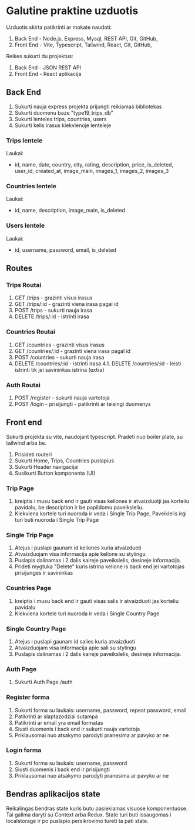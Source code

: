 # Galutine praktine uzduotis

Uzduotis skirta patikrinti ar mokate naudoti:

1. Back End - Node.js, Express, Mysql, REST API, Git, GitHub,
2. Front End - Vite, Typescript, Tailwind, React, Git, GitHub,

Reikes sukurti du projektus:

1. Back End - JSON REST API
2. Front End - React aplikacija

## Back End

1. Sukurti nauja express projekta prijungti reikiamas bibliotekas
2. Sukurti duomenu baze "type19_trips_db"
3. Sukurti lenteles trips, countries, users
4. Sukurti kelis irasus kiekvienoje lenteleje

### Trips lentele

Laukai:

- id, name, date, country, city, rating, description, price, is_deleted, user_id, created_at, image_main, images_1, images_2, images_3

### Countries lentele

Laukai:

- id, name, description, image_main, is_deleted

### Users lentele

Laukai:

- id, username, password, email, is_deleted

## Routes

### Trips Routai

1. GET /trips - grazinti visus irasus
2. GET /trips/:id - grazinti viena irasa pagal id
3. POST /trips - sukurti nauja irasa
4. DELETE /trips/:id - istrinti irasa

### Countries Routai

1. GET /countries - grazinti visus irasus
2. GET /countries/:id - grazinti viena irasa pagal id
3. POST /countries - sukurti nauja irasa
4. DELETE /countries/:id - istrinti irasa
   4.1. DELETE /countries/:id - leisti istrinti tik jei savininkas istrina (extra)

### Auth Routai

1. POST /register - sukurti nauja vartotoja
2. POST /login - prisijungti - patikrinti ar teisingi duomenys

## Front end

Sukurti projekta su vite, naudojant typescript.
Pradeti nuo boiler plate, su tailwind arba be.

1. Prisideti routeri
2. Sukurti Home, Trips, Countries puslapius
3. Sukurti Header navigacijai
4. Susikurti Button komponenta (UI)

### Trip Page

1. kreiptis i musu back end ir gauti visas keliones ir atvaizduotji jas korteliu pavidalu, be description ir be papildomu paveiksleliu.
2. Kiekviena kortele turi nuoroda ir veda i Single Trip Page, Paveiklelis irgi turi buti nuoroda i Single Trip Page

### Single Trip Page

1. Atejus i puslapi gaunam id keliones kuria atvaizduoti
2. Atvaizduojam visa informacija apie kelione su stylingu
3. Puslapis dalinamas i 2 dalis kaireje paveikslelis, desineje informacija.
4. Prideti mygtuka "Delete" kuris istrina kelione is back end jei vartotojas prisijunges ir savininkas

### Countries Page

1. kreiptis i musu back end ir gauti visas salis ir atvaizduoti jas korteliu pavidalu
2. Kiekviena kortele turi nuoroda ir veda i Single Country Page

### Single Country Page

1. Atejus i puslapi gaunam id salies kuria atvaizduoti
2. Atvaizduojam visa informacija apie sali su stylingu
3. Puslapis dalinamas i 2 dalis kaireje paveikslelis, desineje informacija.

### Auth Page

1. Sukurti Auth Page /auth

### Register forma

1. Sukurti forma su laukais: username, password, repeat password, email
2. Patikrinti ar slaptazodziai sutampa
3. Patikrinti ar email yra email formatas
4. Siusti duomenis i back end ir sukurti nauja vartotoja
5. Priklausomai nuo atsakymo parodyti pranesima ar pavyko ar ne

### Login forma

1. Sukurti forma su laukais: username, password
2. Siusti duomenis i back end ir prisijungti
3. Priklausomai nuo atsakymo parodyti pranesima ar pavyko ar ne

## Bendras aplikacijos state

Reikalingas bendras state kuris butu pasiekiamas visuose komponentuose.
Tai galima daryti su Context arba Redux.
State turi buti issaugomas i localstorage ir po puslapio persikrovimo tureti ta pati state.
